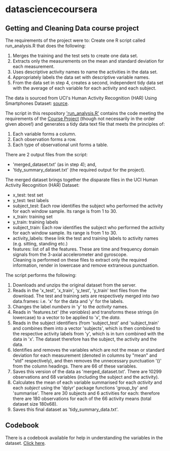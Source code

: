 # datasciencecoursera
## Getting and Cleaning Data course project

The requirements of the project were to:
Create one R script called run_analysis.R that does the following:  
  1. Merges the training and the test sets to create one data set.  
  2. Extracts only the measurements on the mean and standard deviation for each measurement.   
  3. Uses descriptive activity names to name the activities in the data set.  
  4. Appropriately labels the data set with descriptive variable names.  
  5. From the data set in step 4, creates a second, independent tidy data set with the average of each variable for each activity and each subject.  

The data is sourced from UCI's Human Activity Recognition (HAR) Using Smartphones Dataset: [source](http://archive.ics.uci.edu/ml/datasets/Human+Activity+Recognition+Using+Smartphones).  

The script in this respository ['run_analysis.R'](/run_analysis.R) contains the code meeting the requirements of the [Course Project](https://class.coursera.org/getdata-030/human_grading/view/courses/975114/assessments/3/submissions) (though not necessarily in the order given above!) and generates a tidy data text file that meets the principles of:  
  1. Each variable forms a column.
  2. Each observation forms a row.
  3. Each type of observational unit forms a table.

There are 2 output files from the script: 
* 'merged_dataset.txt' (as in step 4); and,
* 'tidy_summary_dataset.txt' (the required output for the project).

The merged dataset brings together the disparate files in the UCI Human Activity Recognition (HAR) Dataset:
* x_test: test set
* y_test: test labels
* subject_test: Each row identifies the subject who performed the activity for each window sample. Its range is from 1 to 30.
* x_train: training set
* y_train: training labels
* subject_train: Each row identifies the subject who performed the activity for each window sample. Its range is from 1 to 30.
* activity_labels: these link the test and training labels to activity names (e.g. sitting, standing etc.)
* features: list of all the features. These are time and frequency domain signals from the 3-axial accelerometer and gyroscope.  
Cleaning is performed on these files to extract only the required information, render in lowercase and remove extraneous punctuation.

The script performs the following:  
  1. Downloads and unzips the original dataset from the server.
  2. Reads in the 'x_test', 'x_train', 'y_test', 'y_train' text files from the download. The test and training sets are respectively merged into *two* data.frames: i.e. 'x' for the data and 'y' for the labels.   
  3. Changes the label *numbers* in 'y' to the *activity* names.  
  4. Reads in 'features.txt' (the *variables*) and transforms these strings (in lowercase) to a vector to be applied to 'x', the *data*.  
  5. Reads in the subject identifiers (from 'subject_test' and 'subject_train' and combines them into a vector 'subjects', which is then combined to the respective activity labels from 'y', which is in turn combined with the data in 'x'.  The dataset therefore has the subject, the activity and the data.
  6. Identifies and removes the variables which are not the mean or standard deviation for each measurement (denoted in columns by "mean" and "std" respectively), and then removes the unnecessary punctuation '()' from the column headings. There are 66 of these variables.  
  7. Saves this version of the data as 'merged_dataset.txt'.  There are 10299 observations and 68 variables (including the subject and the activity).
  8. Calculates the mean of each variable summarised for each *activity* and each *subject* using the 'dplyr' package functions 'group_by' and 'summarise'. There are 30 subjects and 6 activities for each: therefore there are 180 observations for each of the 66 activity means (total dataset size 180x68).  
  9. Saves this final dataset as 'tidy_summary_data.txt'.

## Codebook
There is a codebook available for help in understanding the variables in the dataset. [Click here](https://github.com/BobHarper1/datasciencecoursera/blob/master/CODEBOOK.md).
